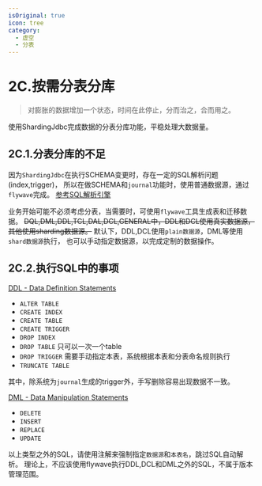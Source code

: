 ```yaml
---
isOriginal: true
icon: tree
category:
  - 虚空
  - 分表
---
```


# 2C.按需分表分库

> 对膨胀的数据增加一个状态，时间在此停止，分而治之，合而用之。

使用ShardingJdbc完成数据的分表分库功能，平稳处理大数据量。

## 2C.1.分表分库的不足

因为`ShardingJdbc`在执行SCHEMA变更时，存在一定的SQL解析问题(index,trigger)，
所以在做SCHEMA和`journal`功能时，使用普通数据源，通过`flywave`完成。
[参考SQL解析引擎](https://shardingsphere.apache.org/document/current/cn/features/sharding/principle/parse/)

业务开始可能不必须考虑分表，当需要时，可使用`flywave`工具生成表和迁移数据。
~~DQL,DML,DDL,TCL,DAL,DCL,GENERAL中，DDL和DCL使用真实数据源，其他使用sharding数据源。~~
默认下，DDL,DCL使用`plain数据源`，DML等使用`shard数据源`执行，
也可以手动指定数据源，以完成定制的数据操作。

## 2C.2.执行SQL中的事项

[DDL - Data Definition Statements](https://dev.mysql.com/doc/refman/8.0/en/sql-syntax-data-definition.html)

* `ALTER TABLE`
* `CREATE INDEX`
* `CREATE TABLE`
* `CREATE TRIGGER`
* `DROP INDEX`
* `DROP TABLE` 只可以一次一个table
* `DROP TRIGGER` 需要手动指定本表，系统根据本表和分表命名规则执行
* `TRUNCATE TABLE`

 其中，除系统为`journal`生成的trigger外，手写删除容易出现数据不一致。
  
[DML - Data Manipulation Statements](https://dev.mysql.com/doc/refman/8.0/en/sql-syntax-data-manipulation.html)

* `DELETE`
* `INSERT`
* `REPLACE`
* `UPDATE`

以上类型之外的SQL，请使用注解来强制指定`数据源`和`本表名`，跳过SQL自动解析。
理论上，不应该使用flywave执行DDL,DCL和DML之外的SQL，不属于版本管理范围。
